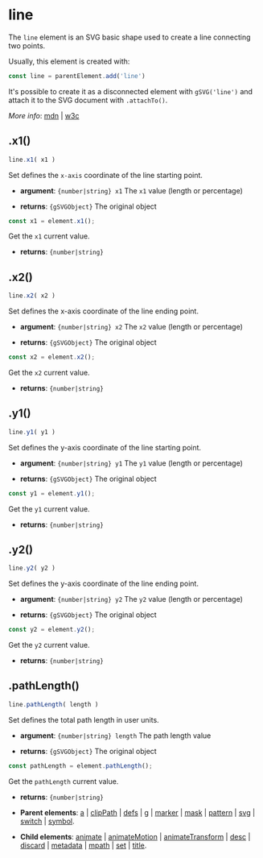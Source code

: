 # line

The `line` element is an SVG basic shape used to create a line connecting two points.

Usually, this element is created with:
      
```js
const line = parentElement.add('line')
```

It's possible to create it as a disconnected element with `gSVG('line')` and attach it to the SVG document with `.attachTo()`.

*More info*:
      [mdn](https://developer.mozilla.org//en-US/docs/Web/SVG/Element/line) | [w3c](https://svgwg.org/svg2-draft/single-page.html#shapes-LineElement)

## .x1()


```js
line.x1( x1 )
```
Set defines the `x-axis` coordinate of the line starting point.

- **argument**: `{number|string} x1` The `x1` value (length or percentage) 

- **returns**: `{gSVGObject}` The original object


```js
const x1 = element.x1();
```
Get the `x1` current value.

- **returns**: `{number|string}` 

## .x2()


```js
line.x2( x2 )
```
Set defines the x-axis coordinate of the line ending point.

- **argument**: `{number|string} x2` The `x2` value (length or percentage)

- **returns**: `{gSVGObject}` The original object


```js
const x2 = element.x2();
```
Get the `x2` current value.

- **returns**: `{number|string}` 

## .y1()


```js
line.y1( y1 )
```
Set defines the y-axis coordinate of the line starting point.

- **argument**: `{number|string} y1` The `y1` value (length or percentage)

- **returns**: `{gSVGObject}` The original object


```js
const y1 = element.y1();
```
Get the `y1` current value.

- **returns**: `{number|string}` 

## .y2()


```js
line.y2( y2 )
```
Set defines the y-axis coordinate of the line ending point.

- **argument**: `{number|string} y2` The `y2` value (length or percentage)

- **returns**: `{gSVGObject}` The original object


```js
const y2 = element.y2();
```
Get the `y2` current value.

- **returns**: `{number|string}` 

## .pathLength()


```js
line.pathLength( length )
```
Set defines the total path length in user units.

- **argument**: `{number|string} length` The path length value 

- **returns**: `{gSVGObject}` The original object


```js
const pathLength = element.pathLength();
```
Get the `pathLength` current value.

- **returns**: `{number|string}` 

- **Parent elements**: [a](a.md) | [clipPath](clipPath.md) | [defs](defs.md) | [g](g.md) | [marker](marker.md) | [mask](mask.md) | [pattern](pattern.md) | [svg](svg.md) | [switch](switch.md) | [symbol](symbol.md).

- **Child elements**: [animate](animate.md) | [animateMotion](animateMotion.md) | [animateTransform](animateTransform.md) | [desc](desc.md) | [discard](./discard.md) | [metadata](metadata.md) | [mpath](mpath.md) | [set](set.md) | [title](title.md).

